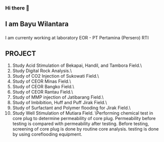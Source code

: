 ### Hi there 👋

## I am Bayu Wilantara

###
I am currenty working at laboratory EOR - PT Pertamina (Persero) RTI

## PROJECT

1. Study Acid Stimulation of Bekapai, Handil, and Tambora Field.\
2. Study Digital Rock Analysis.\
3. Study of CO2 Injection of Sukowati Field.\
4. Study of CEOR Minas Field.\
5. Study of CEOR Bangko Field.\
6. Study of CEOR Rantau Field.\
7. Study of MMP injection of Jatibarang Field.\
8. Study of Imbibition, Huff and Puff Jirak Field.\
9. Study of Surfactant and Polymer flooding for Jirak Field.\
10. Study Well Stimulation of Mutiara Field. \Performing chemical test in core plug to determine permeability of core plug. Permeability before testing is compared with permeability after testing. Before testing, screening of core plug is done by routine core analysis. testing is done by using coreflooding equipment.
